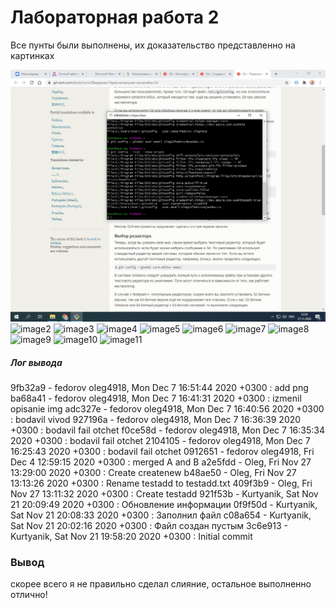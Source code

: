 # Лабораторная работа 2 #

Все пунты были выполнены, их доказательство представленно на картинках

![image1](https://github.com/NaGiBoN337/LR6/blob/otchet/img/1%20(2).jpg)
![image2](https://github.com/NaGiBoN337/LR6/tree/otchet/2.jpg)
![image3](https://github.com/NaGiBoN337/LR6/tree/otchet/3.jpg)
![image4](https://github.com/NaGiBoN337/LR6/tree/otchet/4.jpg)
![image5](https://github.com/NaGiBoN337/LR6/tree/otchet/5.jpg)
![image6](https://github.com/NaGiBoN337/LR6/tree/otchet/6.jpg)
![image7](https://github.com/NaGiBoN337/LR6/tree/otchet/7.jpg)
![image8](https://github.com/NaGiBoN337/LR6/tree/otchet/8.jpg)
![image9](https://github.com/NaGiBoN337/LR6/tree/otchet/9.png)
![image10](https://github.com/NaGiBoN337/LR6/tree/otchet/10.png)
![image11](https://github.com/NaGiBoN337/LR6/tree/otchet/11.png)

##### Лог вывода

9fb32a9 - fedorov oleg4918, Mon Dec 7 16:51:44 2020 +0300 : add png
ba68a41 - fedorov oleg4918, Mon Dec 7 16:41:31 2020 +0300 : izmenil opisanie img
adc327e - fedorov oleg4918, Mon Dec 7 16:40:56 2020 +0300 : bodavil vivod
927196a - fedorov oleg4918, Mon Dec 7 16:36:39 2020 +0300 : bodavil fail otchet
f0ce58d - fedorov oleg4918, Mon Dec 7 16:35:34 2020 +0300 : bodavil fail otchet
2104105 - fedorov oleg4918, Mon Dec 7 16:25:43 2020 +0300 : bodavil fail otchet
0912651 - fedorov oleg4918, Fri Dec 4 12:59:15 2020 +0300 : merged A and B
a2e5fdd - Oleg, Fri Nov 27 13:29:00 2020 +0300 : Create createnew
b48ae50 - Oleg, Fri Nov 27 13:13:26 2020 +0300 : Rename testadd to testadd.txt
409f3b9 - Oleg, Fri Nov 27 13:11:32 2020 +0300 : Create testadd
921f53b - Kurtyanik, Sat Nov 21 20:09:49 2020 +0300 : Обновление информации
0f9f50d - Kurtyanik, Sat Nov 21 20:08:33 2020 +0300 : Заполнил файл
c08a654 - Kurtyanik, Sat Nov 21 20:02:16 2020 +0300 : Файл создан пустым
3c6e913 - Kurtyanik, Sat Nov 21 19:58:20 2020 +0300 : Initial commit



### Вывод

скорее всего я не правильно сделал слияние, остальное выполненно отлично!
